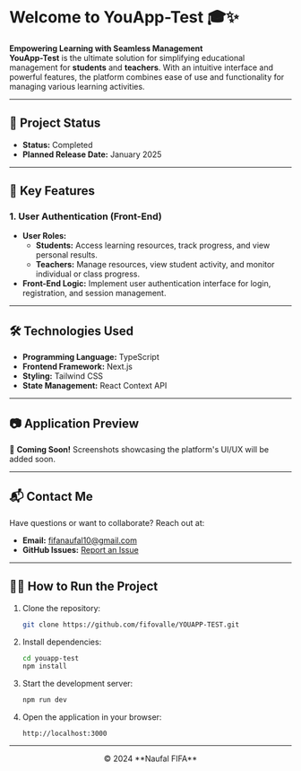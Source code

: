 # Welcome to **YouApp-Test** 🎓✨

**Empowering Learning with Seamless Management**  
**YouApp-Test** is the ultimate solution for simplifying educational management for **students** and **teachers**. With an intuitive interface and powerful features, the platform combines ease of use and functionality for managing various learning activities.

---

## 🚧 **Project Status**

- **Status:** Completed
- **Planned Release Date:** January 2025

---

## 🚀 **Key Features**

### **1. User Authentication (Front-End)**

- **User Roles:**
  - **Students:** Access learning resources, track progress, and view personal results.
  - **Teachers:** Manage resources, view student activity, and monitor individual or class progress.
- **Front-End Logic:** Implement user authentication interface for login, registration, and session management.

---

## 🛠️ **Technologies Used**

- **Programming Language:** TypeScript
- **Frontend Framework:** Next.js
- **Styling:** Tailwind CSS
- **State Management:** React Context API

---

## 📷 **Application Preview**

🚧 **Coming Soon!** Screenshots showcasing the platform's UI/UX will be added soon.

---

## 📬 **Contact Me**

Have questions or want to collaborate? Reach out at:

- **Email:** [fifanaufal10@gmail.com](mailto:fifanaufal10@gmail.com)
- **GitHub Issues:** [Report an Issue](https://github.com/fifovalle/YOUAPP-TEST/issues)

---

## 👨‍💻 **How to Run the Project**

1. Clone the repository:

   ```bash
   git clone https://github.com/fifovalle/YOUAPP-TEST.git
   ```

2. Install dependencies:

   ```bash
   cd youapp-test
   npm install
   ```

3. Start the development server:

   ```bash
   npm run dev
   ```

4. Open the application in your browser:
   ```plaintext
   http://localhost:3000
   ```

---

<div align="center">  
  &copy; 2024 **Naufal FIFA**  
</div>
